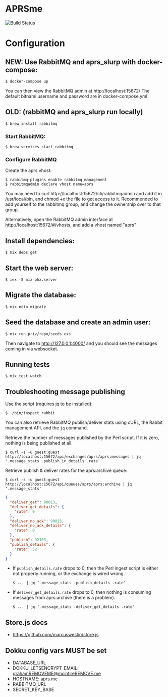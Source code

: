 # APRSme

[![Build Status](https://travis-ci.org/aprsme/aprsme.svg?branch=master)](https://travis-ci.org/aprsme/aprsme)

# Configuration

## NEW: Use RabbitMQ and aprs_slurp with docker-compose:
    $ docker-compose up

You can then view the RabbitMQ admin at http://localhost:15672/
The default bitnami username and password are in docker-compose.yml

## OLD: (rabbitMQ and aprs_slurp run locally)

    $ brew install rabbitmq

### Start RabbitMQ:

    $ brew services start rabbitmq

### Configure RabbitMQ

Create the aprs vhost:

    $ rabbitmq-plugins enable rabbitmq_management
    $ rabbitmqadmin declare vhost name=aprs

You may need to curl http://localhost:15672/cli/rabbitmqadmin and add it in /usr/local/bin, and chmod +x the file to get access to it. Recommended to add yourself to the rabbitmq group, and change the ownership over to that group.

Alternatively, open the RabbitMQ admin interface at http://localhost:15672/#/vhosts, and add a vhost named "aprs"

## Install dependencies:

    $ mix deps.get

## Start the web server:

    $ iex -S mix phx.server

## Migrate the database:

    $ mix ecto.migrate

## Seed the database and create an admin user:

    $ mix run priv/repo/seeds.exs


Then navigate to <a href="http://127.0.0.1:4000/">http://127.0.0.1:4000/</a> and you should see the messages coming in via websocket.

## Running tests

    $ mix test.watch

## Troubleshooting message publishing

Use the script (requires jq to be installed):

    $ ./bin/inspect_rabbit

You can also retrieve RabbitMQ publish/deliver stats using cURL, the Rabbit management API, and the `jq` command.

Retrieve the number of messages published by the Perl script. If it is zero, nothing is being published at all.

    $ curl -s -u guest:guest http://localhost:15672/api/exchanges/aprs/aprs:messages | jq '.message_stats .publish_in_details .rate'

Retrieve publish & deliver rates for the aprs:archive queue:

    $ curl -s -u guest:guest http://localhost:15672/api/queues/aprs/aprs:archive | jq '.message_stats'

```json
{
  "deliver_get": 90813,
  "deliver_get_details": {
    "rate": 0
  },
  "deliver_no_ack": 90813,
  "deliver_no_ack_details": {
    "rate": 0
  },
  "publish": 92103,
  "publish_details": {
    "rate": 52
  }
}
```

  * If `publish_details.rate` drops to 0, then the Perl ingest script is either not properly running, or the exchange is wired wrong.

        $ ... | jq '.message_stats .publish_details .rate'


  * If `deliver_get_details.rate` drops to 0, then nothing is consuming messages from aprs:archive (there is a problem).

        $ ... | jq '.message_stats .deliver_get_details .rate'


## Store.js docs
  * https://github.com/marcuswestin/store.js

## Dokku config vars MUST be set
  * DATABASE_URL
  * DOKKU_LETSENCRYPT_EMAIL: grahamREMOVEME@mcintireREMOVE.me
  * HOSTNAME:                aprs.me
  * RABBITMQ_URL
  * SECRET_KEY_BASE

